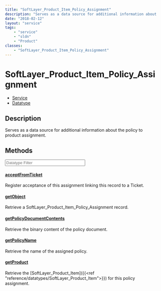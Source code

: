 ```yaml
---
title: "SoftLayer_Product_Item_Policy_Assignment"
description: "Serves as a data source for additional information about the policy to product assignment."
date: "2018-02-12"
layout: "service"
tags:
    - "service"
    - "sldn"
    - "Product"
classes:
    - "SoftLayer_Product_Item_Policy_Assignment"
---
```

# SoftLayer_Product_Item_Policy_Assignment
<div id='service-datatype'>
    <ul id='sldn-reference-tabs'>
    <li id='service'> <a href='/reference/services/SoftLayer_Product_Item_Policy_Assignment' >Service</a></li>    <li id='datatype'> <a href='/reference/datatypes/SoftLayer_Product_Item_Policy_Assignment' >Datatype</a></li>
    </ul>
</div>

## Description
Serves as a data source for additional information about the policy to product assignment.



        
<div id="properties" class="content service-content">

## Methods

<div class="view-filters">
    <div class="clearfix">
        <div class="search-input-box">
            <input placeholder="Datatype Filter" onkeyup="titleSearch(inputId='edit-combine', divId='method-div', elementClass='method-row')" 
                type="text" id="edit-combine" value="" size="30" maxlength="128" class="form-text">
        </div>
    </div>
</div>

#### [acceptFromTicket](/reference/services/SoftLayer_Product_Item_Policy_Assignment/acceptFromTicket)
Register acceptance of this assignment linking this record to a Ticket.

#### [getObject](/reference/services/SoftLayer_Product_Item_Policy_Assignment/getObject)
Retrieve a SoftLayer_Product_Item_Policy_Assignment record.

#### [getPolicyDocumentContents](/reference/services/SoftLayer_Product_Item_Policy_Assignment/getPolicyDocumentContents)
Retrieve the binary content of the policy document.

#### [getPolicyName](/reference/services/SoftLayer_Product_Item_Policy_Assignment/getPolicyName)
Retrieve the name of the assigned policy.

#### [getProduct](/reference/services/SoftLayer_Product_Item_Policy_Assignment/getProduct)
Retrieve the [SoftLayer_Product_Item]({{<ref "reference/datatypes/SoftLayer_Product_Item">}}) for this policy assignment.

</div>

